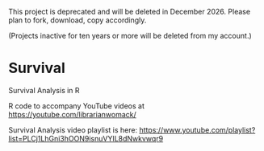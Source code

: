 This project is deprecated and will be deleted in December 2026. Please plan to fork, download, copy accordingly.

(Projects inactive for ten years or more will be deleted from my account.)

# Survival
Survival Analysis in R

R code to accompany YouTube videos at
https://youtube.com/librarianwomack/

Survival Analysis video playlist is here:
https://www.youtube.com/playlist?list=PLCj1LhGni3hOON9isnuVYIL8dNwkvwqr9
